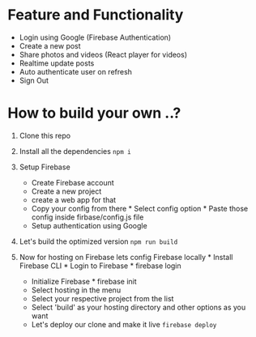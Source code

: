 # Feature and Functionality

* Login using Google (Firebase Authentication)
* Create a new post
* Share photos and videos (React player for videos)
* Realtime update  posts
* Auto authenticate user on refresh
* Sign Out

# How to build your own ..?

1. Clone this  repo
2. Install all the dependencies ```npm i```
3. Setup Firebase
    * Create Firebase account
    * Create a new project
    * create a web app for that
    * Copy your config from there
   				* Select config option
   				* Paste those config inside firbase/config.js file
   	* Setup authentication using Google
4. Let's build  the optimized version
```npm run build```

5. Now for hosting on Firebase lets config Firebase locally
			* Install Firebase CLI
			* Login to Firebase
						* firebase login
      * Initialize Firebase
            * firebase init
      * Select hosting in the menu
      * Select your respective project from the list
      * Select 'build' as your hosting directory and other options as you want
      * Let's deploy our clone and make it live
           ```firebase deploy```
	


